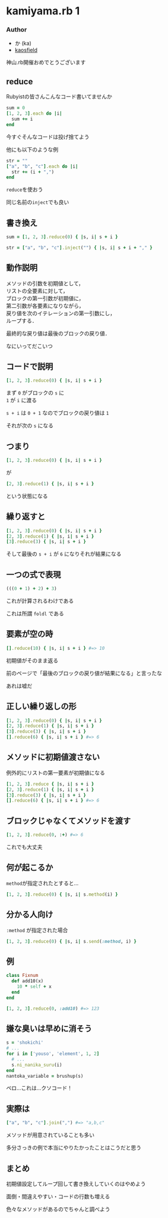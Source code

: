 # kamiyama.rb 1

### Author

* か (ka)
* [kaosfield](http://www.kaosfield.net)


神山.rb開催おめでとうございます


## reduce

Rubyistの皆さんこんなコード書いてませんか

```ruby
sum = 0
[1, 2, 3].each do |i|
  sum += i
end
```


今すぐそんなコードは投げ捨てよう


他にも以下のような例

```ruby
str = ""
["a", "b", "c"].each do |i|
  str += (i + ",")
end
```


`reduce`を使おう

同じ名前の`inject`でも良い


## 書き換え

```ruby
sum = [1, 2, 3].reduce(0) { |s, i| s + i }

str = ["a", "b", "c"].inject("") { |s, i| s + i + "," }
```


## 動作説明

メソッドの引数を初期値として，  
リストの全要素に対して，  
ブロックの第一引数が初期値に，  
第二引数が各要素になりながら，  
戻り値を次のイテレーションの第一引数にし，  
ループする．  

最終的な戻り値は最後のブロックの戻り値．


なにいってだこいつ


## コードで説明

```ruby
[1, 2, 3].reduce(0) { |s, i| s + i }
```

まず `0` がブロックの `s` に  
`1` が `i` に渡る

`s + i` は `0 + 1` なのでブロックの戻り値は `1`

それが次の `s` になる


## つまり

```ruby
[1, 2, 3].reduce(0) { |s, i| s + i }
```

が

```ruby
[2, 3].reduce(1) { |s, i| s + i }
```

という状態になる


## 繰り返すと

```ruby
[1, 2, 3].reduce(0) { |s, i| s + i }
[2, 3].reduce(1) { |s, i| s + i }
[3].reduce(3) { |s, i| s + i }
```

そして最後の `s + i` が `6` になりそれが結果になる


## 一つの式で表現

```ruby
(((0 + 1) + 2) + 3)
```

これが計算されるわけである

これは所謂 `foldl` である


## 要素が空の時

```ruby
[].reduce(10) { |s, i| s + i } #=> 10
```

初期値がそのまま返る


前のページで「最後のブロックの戻り値が結果になる」と言ったな

あれは嘘だ


## 正しい繰り返しの形

```ruby
[1, 2, 3].reduce(0) { |s, i| s + i }
[2, 3].reduce(1) { |s, i| s + i }
[3].reduce(3) { |s, i| s + i }
[].reduce(6) { |s, i| s + i } #=> 6
```


## メソッドに初期値渡さない

例外的にリストの第一要素が初期値になる

```ruby
[1, 2, 3].reduce { |s, i| s + i }
[2, 3].reduce(1) { |s, i| s + i }
[3].reduce(3) { |s, i| s + i }
[].reduce(6) { |s, i| s + i } #=> 6
```


## ブロックじゃなくてメソッドを渡す

```ruby
[1, 2, 3].reduce(0, :+) #=> 6
```

これでも大丈夫


## 何が起こるか

`method`が指定されたとすると…

```ruby
[1, 2, 3].reduce(0) { |s, i| s.method(i) }
```


## 分かる人向け

`:method` が指定された場合

```ruby
[1, 2, 3].reduce(0) { |s, i| s.send(:method, i) }
```


## 例

```ruby
class Fixnum
  def add10(x)
    10 * self + x
  end
end

[1, 2, 3].reduce(0, :add10) #=> 123
```


## 嫌な臭いは早めに消そう

```ruby
s = 'shokichi'
# ...
for i in ['youso', 'element', 1, 2]
  # ...
  s.ni_nanika_suru(i)
end
nantoka_variable = brushup(s)
```

ペロ…これは…クソコード！


## 実際は

```ruby
["a", "b", "c"].join(",") #=> "a,b,c"
```

メソッドが用意されていることも多い

多分さっきの例で本当にやりたかったことはこうだと思う


## まとめ

初期値設定してループ回して書き換えしていくのはやめよう

面倒・間違えやすい・コードの行数も増える

色々なメソッドがあるのでちゃんと調べよう
